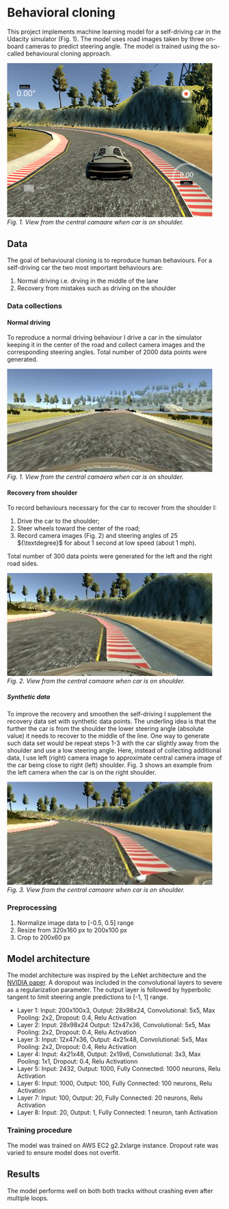 # Behavioral cloning

This project implements machine learning model for a self-driving car in the Udacity simulator (Fig. 1). The model uses road images taken by three on-board cameras to predict steering angle.  The model is trained using the so-called  behavioural cloning approach. 

<p>
<img src="simulator.png" width="480" alt="Combined Image" /> <br>
    <em>Fig. 1. View from the central camaare when car is on shoulder.</em>
</p>

## Data
The goal of behavioural cloning is to reproduce human behaviours. For a self-driving car the two most important behaviours are:

1. Normal driving i.e. drving in the middle of the lane 
2. Recovery from mistakes such as driving on the shoulder

### Data collections

#### Normal driving

To reproduce a normal driving behaviour I drive a car in the simulator keeping it in the center of the road and collect camera images and the corresponding steering angles. Total number of 2000 data points were generated.
<p>
<img src="normal_center_example.jpg" width="480" alt="Combined Image" /> <br>
    <em>Fig. 1. View from the central camaera when car is on shoulder.</em>
</p>

#### Recovery from shoulder
To record behaviours necessary for the car to recover from the shoulder I:

1. Drive the car to the shoulder; 
2. Steer wheels toward the center of the road;
3. Record camera images (Fig. 2) and steering angles of 25 ${\textdegree}$ for about 1 second at low speed (about 1 mph).

Total number of 300 data points were generated for the left and the right road sides.
<p>
<img src="center_example.jpg" width="480" alt="Combined Image" /> <br>
    <em>Fig. 2. View from the central camaare when car is on shoulder.</em>
</p>

##### Synthetic data
To improve the recovery and smoothen the self-driving I supplement the recovery data set with synthetic data points.
The underling idea is that the further the car is from the shoulder the lower steering angle (absolute value) it needs to recover to the middle of the line.
One way to generate such data set would be repeat steps 1-3 with the car slightly away from the shoulder and use a low steering angle.
Here, instead of collecting additional data, I use left (right) camera image to approximate central camera image of the car being close to right (left) shoulder.  Fig. 3 shows an example  from the left camera when the car is on the right shoulder.

<p>
<img src="left_example.jpg" width="480" alt="Combined Image" /> <br>
    <em>Fig. 3. View from the central camaare when car is on shoulder.</em>
</p>

### Preprocessing
1. Normalize image data to [-0.5, 0.5] range
2. Resize from 320x160 px to 200x100 px
3. Crop to 200x60 px 

## Model architecture 

The model architecture was inspired by the LeNet architecture and the [NVIDIA paper](http://images.nvidia.com/content/tegra/automotive/images/2016/solutions/pdf/end-to-end-dl-using-px.pdf). A doropout was included in the convolutional layers to severe as a regularization parameter. The output layer is followed by hyperbolic tangent to limit steering angle predictions to [-1, 1] range.

* Layer 1: Input: 200x100x3, Output: 28x98x24, Convolutional: 5x5, Max Pooling: 2x2,  Dropout: 0.4,  Relu Activation
* Layer 2: Input: 28x98x24 Output: 12x47x36, Convolutional: 5x5, Max Pooling: 2x2,  Dropout: 0.4,  Relu Activation
* Layer 3: Input: 12x47x36, Output: 4x21x48, Convolutional: 5x5, Max Pooling: 2x2,  Dropout: 0.4,  Relu Activation
* Layer 4: Input: 4x21x48, Output: 2x19x6, Convolutional: 3x3, Max Pooling: 1x1,  Dropout: 0.4,  Relu Activationn
* Layer 5: Input: 2432, Output: 1000, Fully Connected: 1000 neurons, Relu Activation
* Layer 6: Input: 1000, Output: 100, Fully Connected: 100 neurons, Relu Activation
* Layer 7: Input: 100, Output: 20, Fully Connected: 20 neurons, Relu Activation
* Layer 8: Input: 20, Output: 1, Fully Connected: 1 neuron, tanh Activation 

### Training procedure
The model was trained on AWS EC2 g2.2xlarge instance. Dropout rate was varied to ensure model does not overfit.

## Results
The model performs well on both both tracks without crashing even after multiple loops.
